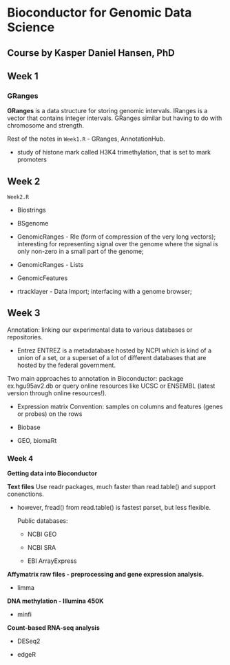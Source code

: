 # Bioconductor for Genomic Data Science

## Course by Kasper Daniel Hansen, PhD

## Week 1

### GRanges

**GRanges** is a data structure for storing genomic intervals.
IRanges is a vector that contains integer intervals. GRanges similar but having to do with chromosome and strength.

Rest of the notes in `Week1.R` - GRanges, AnnotationHub.

- study of histone mark called H3K4 trimethylation, that is set to mark promoters

## Week 2

`Week2.R`

- Biostrings

- BSgenome

- GenomicRanges - Rle (form of compression of the very long vectors); interesting for representing signal over the genome where the signal is only non-zero in a small part of the genome;

- GenomicRanges - Lists

- GenomicFeatures

- rtracklayer - Data Import; interfacing with a genome browser;

## Week 3

Annotation: linking our experimental data to various databases or repositories.

- Entrez
  ENTREZ is a metadatabase hosted by NCPI which is kind of a union of a set, or a superset of a lot of different databases that are hosted by the federal government.

Two main approaches to annotation in Bioconductor: package ex.hgu95av2.db or query online resources like UCSC or ENSEMBL (latest version through online resources!).

- Expression matrix
  Convention: samples on columns and features (genes or probes) on the rows

- Biobase

- GEO, biomaRt

### Week 4

**Getting data into Bioconductor**

**Text files**
Use readr packages, much faster than read.table() and support conenctions.

- however, fread() from read.table() is fastest parset, but less flexible.

  Public databases:

  - NCBI GEO

  - NCBI SRA

  - EBI ArrayExpress

**Affymatrix raw files - preprocessing and gene expression analysis.**

- limma

**DNA methylation - Illumina 450K**

- minfi

**Count-based RNA-seq analysis**

- DESeq2

- edgeR
